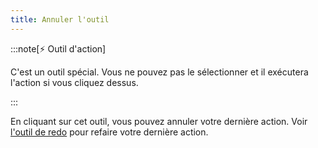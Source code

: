 ```yaml
---
title: Annuler l'outil
---
```


:::note[⚡ Outil d'action]

C'est un outil spécial.
Vous ne pouvez pas le sélectionner et il exécutera l'action si vous cliquez dessus.

:::

En cliquant sur cet outil, vous pouvez annuler votre dernière action.
Voir [l'outil de redo](../redo) pour refaire votre dernière action.
